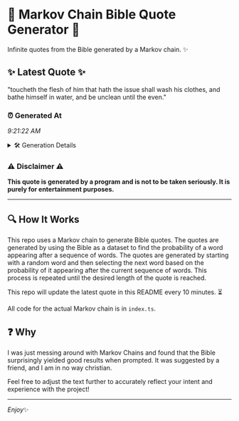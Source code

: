 # 📖 Markov Chain Bible Quote Generator 📖

Infinite quotes from the Bible generated by a Markov chain. ✨

## ✨ Latest Quote ✨
"toucheth the flesh of him that hath the issue shall wash his clothes, and bathe himself in water, and be unclean until the even."

### ⏰ Generated At
*9:21:22 AM*

<details>
    <summary>🛠️ Generation Details</summary>
    <p>
        <strong>🌱 Seed:</strong> toucheth<br>
        <strong>🔄 Iterations:</strong> 23<br>
        <strong>📜 Context History:</strong><br>[ toucheth ]: the<br>[ toucheth, the ]: flesh<br>[ toucheth, the, flesh ]: of<br>[ toucheth, the, flesh, of ]: him<br>[ toucheth, the, flesh, of, him ]: that<br>[ toucheth, the, flesh, of, him, that ]: hath<br>[ the, flesh, of, him, that, hath ]: the<br>[ flesh, of, him, that, hath, the ]: issue<br>[ of, him, that, hath, the, issue ]: shall<br>[ him, that, hath, the, issue, shall ]: wash<br>[ that, hath, the, issue, shall, wash ]: his<br>[ hath, the, issue, shall, wash, his ]: clothes,<br>[ the, issue, shall, wash, his, clothes, ]: and<br>[ issue, shall, wash, his, clothes,, and ]: bathe<br>[ shall, wash, his, clothes,, and, bathe ]: himself<br>[ wash, his, clothes,, and, bathe, himself ]: in<br>[ his, clothes,, and, bathe, himself, in ]: water,<br>[ clothes,, and, bathe, himself, in, water, ]: and<br>[ and, bathe, himself, in, water,, and ]: be<br>[ bathe, himself, in, water,, and, be ]: unclean<br>[ himself, in, water,, and, be, unclean ]: until<br>[ in, water,, and, be, unclean, until ]: the<br>[ water,, and, be, unclean, until, the ]: even.<br>
    </p>
</details>

### ⚠️ Disclaimer ⚠️
**This quote is generated by a program and is not to be taken seriously. It is purely for entertainment purposes.**

---

## 🔍 How It Works

This repo uses a Markov chain to generate Bible quotes. The quotes are generated by using the Bible as a dataset to find the probability of a word appearing after a sequence of words. The quotes are generated by starting with a random word and then selecting the next word based on the probability of it appearing after the current sequence of words. This process is repeated until the desired length of the quote is reached.

This repo will update the latest quote in this README every 10 minutes. ⏳

All code for the actual Markov chain is in `index.ts`.

## ❓ Why

I was just messing around with Markov Chains and found that the Bible surprisingly yielded good results when prompted. 
It was suggested by a friend, and I am in no way christian.

Feel free to adjust the text further to accurately reflect your intent and experience with the project!

---

*Enjoy*✨
